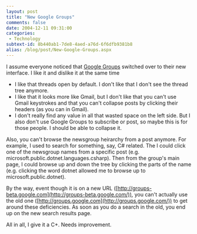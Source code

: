```yaml
---
layout: post
title: "New Google Groups"
comments: false
date: 2004-12-11 09:31:00
categories:
 - Technology
subtext-id: 8b440ab1-7de8-4aed-a76d-6f6dfb9381b8
alias: /blog/post/New-Google-Groups.aspx
---
```



I assume everyone noticed that [Google Groups](http://groups-beta.google.com/) switched over to their new interface. I like it and dislike it at the same time

  * I like that threads open by default. I don't like that I don't see the thread tree anymore. 
  * I like that it looks more like Gmail, but I don't like that you can't use Gmail keystrokes and that you can't collapse posts by clicking their headers (as you can in Gmail). 
  * I don't really find any value in all that wasted space on the left side. But I also don't use Google Groups to subscribe or post, so maybe this is for those people. I should be able to collapse it.

Also, you can't browse the newsgroup heirarchy from a post anymore. For example, I used to search for something, say, C# related. The I could click one of the newsgroup names from a specific post (e.g. microsoft.public.dotnet.languages.csharp). Then from the group's main page, I could browse up and down the tree by clicking the parts of the name (e.g. clicking the word dotnet allowed me to browse up to microsoft.public.dotnet). 

By the way, event though it is on a new URL ([http://groups-beta.google.com](http://groups-beta.google.com/)), you can't actually use the old one ([http://groups.google.com](http://groups.google.com/)) to get around these deficiencies. As soon as you do a search in the old, you end up on the new search results page.

All in all, I give it a C+. Needs improvement.
